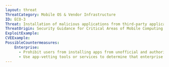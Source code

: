 ```yaml
---
layout: threat
ThreatCategory: Mobile OS & Vendor Infrastructure
ID: ECO-3
Threat: Installation of malicious applications from third-party application stores that may have insufficient security practices for reviewing apps or ensuring the integrity of app package files
ThreatOrigin: Security Guidance for Critical Areas of Mobile Computing [^196]
ExploitExample:
CVEExample:
PossibleCountermeasures:
    Enterprise:
      - Prohibit users from installing apps from unofficial and authorized app stores.
      - Use app-vetting tools or services to determine that enterprise apps appear free from malicious behaviors or vulnerabilities prior to authorizing their use.
---
```


